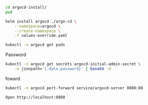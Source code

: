 ```sh
cd argocd-install/
pwd
```

```sh {"cwd":"/Users/aina/Desktop/argocd/argocd-install"}
helm install argocd ./argo-cd \
    --namespace=argocd \
    --create-namespace \
    -f values-override.yaml
```

```sh
kubectl -n argocd get pods
```

Password 

```sh
kubectl -n argocd get secrets argocd-initial-admin-secret \
    -o jsonpath='{.data.password}' | base64 -d
```

foward

```sh
kubectl -n argocd port-forward service/argocd-server 8080:80
```

```sh
Open http://localhost:8080
```